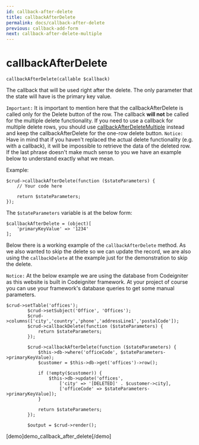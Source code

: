 ```yaml
---
id: callback-after-delete
title: callbackAfterDelete
permalink: docs/callback-after-delete
previous: callback-add-form
next: callback-after-delete-multiple
---
```


# callbackAfterDelete


<pre><code class="php">callbackAfterDelete(callable $callback)</code></pre>
The callback that will be used right after the delete. The only parameter that the state will have is the primary key value. 

<code>Important:</code> It is important to mention here that the callbackAfterDelete is called only for the Delete button of the row. The callback <strong>will not</strong> be called for the multiple delete functionality. If you need to use a callback for multiple delete rows, you should use <a href="/enterprise/api-and-function-list/callbackAfterDeleteMultiple">callbackAfterDeleteMultiple</a> instead and keep the callbackAfterDelete for the one-row delete button.
<code>Notice:</code> Have in mind that if you haven't replaced the actual delete functionality (e.g. with a callback), it will be impossible to retrieve the data of the deleted row. If the last phrase doesn't make much sense to you we have an example below to understand exactly what we mean.

Example:
<pre><code class="php">$crud->callbackAfterDelete(function ($stateParameters) {
    // Your code here    

    return $stateParameters;
});</code></pre>

The <code>$stateParameters</code> variable is at the below form:

<pre><code class="php">$callbackAfterDelete = (object)[
    'primaryKeyValue' => '1234'
];</code></pre>

Below there is a working example of the <code>callbackAfterDelete</code> method. As we also wanted to skip the delete so we can update the record, we are also using the <code>callbackDelete</code> at the example just for the demonstration to skip the delete.

<code>Notice:</code> At the below example we are using the database from Codeigniter as this website is built in Codeigniter framework. At your project of course you can use your framework's database queries to get some manual parameters.

<pre><code class="php">$crud->setTable('offices');
        $crud->setSubject('Office', 'Offices');
        $crud->columns(['city','country','phone','addressLine1','postalCode']);
        $crud->callbackDelete(function ($stateParameters) {
            return $stateParameters;
        });

        $crud->callbackAfterDelete(function ($stateParameters) {
            $this->db->where('officeCode', $stateParameters->primaryKeyValue);
            $customer = $this->db->get('offices')->row();

            if (!empty($customer)) {
                $this->db->update('offices',
                    ['city' => '[DELETED]' . $customer->city],
                    ['officeCode' => $stateParameters->primaryKeyValue]);
            }

            return $stateParameters;
        });

        $output = $crud->render();
</code></pre>

[demo]demo_callback_after_delete[/demo]